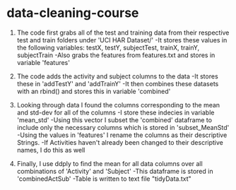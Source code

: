 # data-cleaning-course 

1) The code first grabs all of the test and training data from their respective test and train folders under 'UCI HAR Dataset/'
  -It stores these values in the following variables: testX, testY, subjectTest, trainX, trainY, subjectTrain
  -Also grabs the features from features.txt and stores in variable 'features'
  
2) The code adds the activity and subject columns to the data
  -It stores these in 'addTestY' and 'addTrainY'
  -It then combines these datasets with an rbind() and stores this in variable 'combined'

3) Looking through data I found the columns corresponding to the mean and std-dev for all of the columns
  -I store these indecies in variable 'mean_std'
  -Using this vector I subset the 'combined' dataframe to include only the necessary columns which is stored in 'subset_MeanStd'
  -Using the values in 'features' I rename the columns as their descriptive Strings.
  -If Activities haven't already been changed to their descriptive names, I do this as well
  
4) Finally, I use ddply to find the mean for all data columns over all combinations of 'Activity' and 'Subject'
  -This dataframe is stored in 'combinedActSub'
  -Table is written to text file "tidyData.txt"

